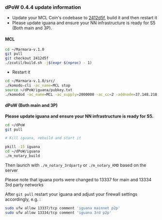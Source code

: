 ### dPoW 0.4.4 update information

- Update your MCL Coin's codebase to [2412d5f](https://github.com/marmarachain/marmara/tree/2412d5f5434a6b31f86da934d53df1729956654b), build it and then restart it
- Please update iguana and ensure your NN infrastructure is ready for S5 (Both main and 3P).

#### MCL

```bash
cd ~/Marmara-v.1.0
git pull
git checkout 2412d5f
./zcutil/build.sh -j$(expr $(nproc) - 1)
```

- Restart it

```bash
cd ~/Marmara-v.1.0/src/
./komodo-cli -ac_name=MCL stop
source ~/dPoW/iguana/pubkey.txt
./komodod -ac_name=MCL -ac_supply=2000000 -ac_cc=2 -addnode=37.148.210.158 -addnode=37.148.212.36 -addressindex=1 -spentindex=1 -ac_marmara=1 -ac_staked=75 -ac_reward=3000000000 -pubkey=$pubkey &
```


#### dPoW (Both main and 3P)

<b>Please update iguana and ensure your NN infrastructure is ready for S5.</b>


```bash
cd ~/dPoW
git pull

# Kill iguana, rebuild and start it

pkill -15 iguana
cd ~/dPoW/iguana
./m_notary_build
```

Then launch with `./m_notary_3rdparty` or `./m_notary_KMD` based on the server


Please note that iguana ports were changed to 13337 for main and 13334 3rd party networks

After `git pull` restart your iguana and adjust your firewall settings accordingly, e.g. :

```bash
sudo ufw allow 13337/tcp comment 'iguana mainnet p2p'
sudo ufw allow 13334/tcp comment 'iguana 3rd p2p'
```

